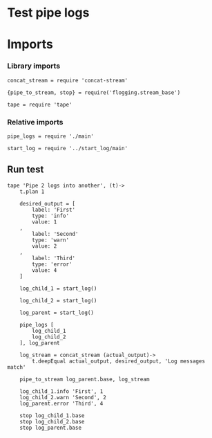 # Test pipe logs

# Imports

### Library imports

	concat_stream = require 'concat-stream'

	{pipe_to_stream, stop} = require('flogging.stream_base')

	tape = require 'tape'


### Relative imports

	pipe_logs = require './main'

	start_log = require '../start_log/main'


## Run test

	tape 'Pipe 2 logs into another', (t)->
		t.plan 1

		desired_output = [
			label: 'First'
			type: 'info'
			value: 1
		,
			label: 'Second'
			type: 'warn'
			value: 2
		,
			label: 'Third'
			type: 'error'
			value: 4
		]

		log_child_1 = start_log()

		log_child_2 = start_log()

		log_parent = start_log()

		pipe_logs [
			log_child_1
			log_child_2
		], log_parent

		log_stream = concat_stream (actual_output)->
			t.deepEqual actual_output, desired_output, 'Log messages match'

		pipe_to_stream log_parent.base, log_stream

		log_child_1.info 'First', 1
		log_child_2.warn 'Second', 2
		log_parent.error 'Third', 4

		stop log_child_1.base
		stop log_child_2.base
		stop log_parent.base
